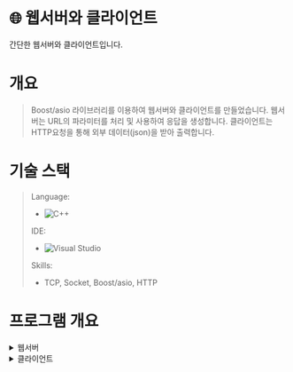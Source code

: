 # :globe_with_meridians: 웹서버와 클라이언트
간단한 웹서버와 클라이언트입니다.

# 개요
> Boost/asio 라이브러리를 이용하여 웹서버와 클라이언트를 만들었습니다. 웹서버는 URL의 파라미터를 처리 및 사용하여 응답을 생성합니다. 클라이언트는 HTTP요청을 통해 외부 데이터(json)을 받아 출력합니다. 

# 기술 스택
> Language: <br>
> - ![C++](https://img.shields.io/badge/c++-%2300599C.svg?style=for-the-badge&logo=c%2B%2B&logoColor=white)
>
> IDE: <br>
> - ![Visual Studio](https://img.shields.io/badge/Visual%20Studio-5C2D91.svg?style=for-the-badge&logo=visual-studio&logoColor=white)
>
> Skills: <br>
> - TCP, Socket, Boost/asio, HTTP 

# 프로그램 개요

<details>
<summary>웹서버</summary>
<img src="https://github.com/user-attachments/assets/3e99f893-182b-4d6e-bb90-c76dded9a5ce">
<img src="https://github.com/user-attachments/assets/f1e6e31e-5f08-4721-adc0-f7d3a95a2cb7">  
</details>
<details>
<summary>클라이언트</summary>
호스트에 HTTP요청을 보내 Json을 읽습니다.
<img src="https://github.com/user-attachments/assets/1b166f84-a71e-47e7-9eae-5208ad3c151c">  
</details>
